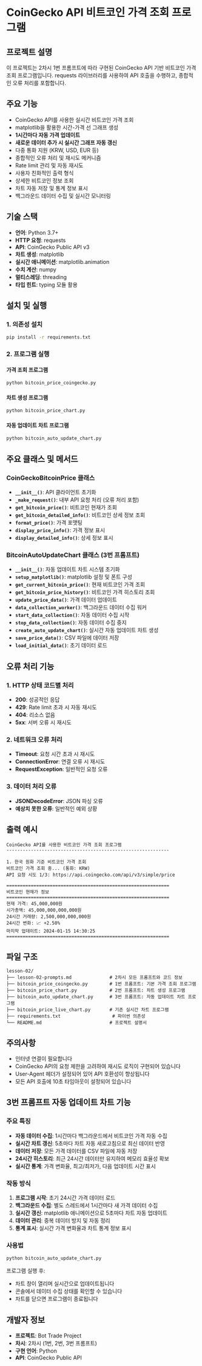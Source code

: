 # CoinGecko API 비트코인 가격 조회 프로그램

## 프로젝트 설명
이 프로젝트는 2차시 1번 프롬프트에 따라 구현된 CoinGecko API 기반 비트코인 가격 조회 프로그램입니다.
requests 라이브러리를 사용하여 API 호출을 수행하고, 종합적인 오류 처리를 포함합니다.

## 주요 기능
- CoinGecko API를 사용한 실시간 비트코인 가격 조회
- matplotlib을 활용한 시간-가격 선 그래프 생성
- **1시간마다 자동 가격 업데이트**
- **새로운 데이터 추가 시 실시간 그래프 자동 갱신**
- 다중 통화 지원 (KRW, USD, EUR 등)
- 종합적인 오류 처리 및 재시도 메커니즘
- Rate limit 관리 및 자동 재시도
- 사용자 친화적인 출력 형식
- 상세한 비트코인 정보 조회
- 차트 자동 저장 및 통계 정보 표시
- 백그라운드 데이터 수집 및 실시간 모니터링

## 기술 스택
- **언어**: Python 3.7+
- **HTTP 요청**: requests
- **API**: CoinGecko Public API v3
- **차트 생성**: matplotlib
- **실시간 애니메이션**: matplotlib.animation
- **수치 계산**: numpy
- **멀티스레딩**: threading
- **타입 힌트**: typing 모듈 활용

## 설치 및 실행

### 1. 의존성 설치
```bash
pip install -r requirements.txt
```

### 2. 프로그램 실행

#### 가격 조회 프로그램
```bash
python bitcoin_price_coingecko.py
```

#### 차트 생성 프로그램
```bash
python bitcoin_price_chart.py
```

#### 자동 업데이트 차트 프로그램
```bash
python bitcoin_auto_update_chart.py
```

## 주요 클래스 및 메서드

### CoinGeckoBitcoinPrice 클래스
- **`__init__()`**: API 클라이언트 초기화
- **`_make_request()`**: 내부 API 요청 처리 (오류 처리 포함)
- **`get_bitcoin_price()`**: 비트코인 현재가 조회
- **`get_bitcoin_detailed_info()`**: 비트코인 상세 정보 조회
- **`format_price()`**: 가격 포맷팅
- **`display_price_info()`**: 가격 정보 표시
- **`display_detailed_info()`**: 상세 정보 표시

### BitcoinAutoUpdateChart 클래스 (3번 프롬프트)
- **`__init__()`**: 자동 업데이트 차트 시스템 초기화
- **`setup_matplotlib()`**: matplotlib 설정 및 폰트 구성
- **`get_current_bitcoin_price()`**: 현재 비트코인 가격 조회
- **`get_bitcoin_price_history()`**: 비트코인 가격 히스토리 조회
- **`update_price_data()`**: 가격 데이터 업데이트
- **`data_collection_worker()`**: 백그라운드 데이터 수집 워커
- **`start_data_collection()`**: 자동 데이터 수집 시작
- **`stop_data_collection()`**: 자동 데이터 수집 중지
- **`create_auto_update_chart()`**: 실시간 자동 업데이트 차트 생성
- **`save_price_data()`**: CSV 파일에 데이터 저장
- **`load_initial_data()`**: 초기 데이터 로드

## 오류 처리 기능

### 1. HTTP 상태 코드별 처리
- **200**: 성공적인 응답
- **429**: Rate limit 초과 시 자동 재시도
- **404**: 리소스 없음
- **5xx**: 서버 오류 시 재시도

### 2. 네트워크 오류 처리
- **Timeout**: 요청 시간 초과 시 재시도
- **ConnectionError**: 연결 오류 시 재시도
- **RequestException**: 일반적인 요청 오류

### 3. 데이터 처리 오류
- **JSONDecodeError**: JSON 파싱 오류
- **예상치 못한 오류**: 일반적인 예외 상황

## 출력 예시

```
CoinGecko API를 사용한 비트코인 가격 조회 프로그램
------------------------------------------------------------

1. 한국 원화 기준 비트코인 가격 조회
비트코인 가격 조회 중... (통화: KRW)
API 요청 시도 1/3: https://api.coingecko.com/api/v3/simple/price

============================================================
비트코인 현재가 정보
============================================================
현재 가격: 45,000,000원
시가총액: 45,000,000,000,000원
24시간 거래량: 2,500,000,000,000원
24시간 변화: 📈 +2.50%
마지막 업데이트: 2024-01-15 14:30:25
============================================================
```

## 파일 구조
```
lesson-02/
├── lesson-02-prompts.md              # 2차시 모든 프롬프트와 코드 정보
├── bitcoin_price_coingecko.py        # 1번 프롬프트: 기본 가격 조회 프로그램
├── bitcoin_price_chart.py            # 2번 프롬프트: 차트 생성 프로그램
├── bitcoin_auto_update_chart.py      # 3번 프롬프트: 자동 업데이트 차트 프로그램
├── bitcoin_price_live_chart.py       # 기존 실시간 차트 프로그램
├── requirements.txt                   # 파이썬 의존성
└── README.md                         # 프로젝트 설명서
```

## 주의사항
- 인터넷 연결이 필요합니다
- CoinGecko API의 요청 제한을 고려하여 재시도 로직이 구현되어 있습니다
- User-Agent 헤더가 설정되어 있어 API 호환성이 향상됩니다
- 모든 API 호출에 10초 타임아웃이 설정되어 있습니다

## 3번 프롬프트 자동 업데이트 차트 기능

### 주요 특징
- **자동 데이터 수집**: 1시간마다 백그라운드에서 비트코인 가격 자동 수집
- **실시간 차트 갱신**: 5초마다 차트 자동 새로고침으로 최신 데이터 반영
- **데이터 저장**: 모든 가격 데이터를 CSV 파일에 자동 저장
- **24시간 히스토리**: 최근 24시간 데이터만 유지하여 메모리 효율성 확보
- **실시간 통계**: 가격 변화율, 최고/최저가, 다음 업데이트 시간 표시

### 작동 방식
1. **프로그램 시작**: 초기 24시간 가격 데이터 로드
2. **백그라운드 수집**: 별도 스레드에서 1시간마다 새 가격 데이터 수집
3. **실시간 갱신**: matplotlib 애니메이션으로 5초마다 차트 자동 업데이트
4. **데이터 관리**: 중복 데이터 방지 및 자동 정리
5. **통계 표시**: 실시간 가격 변화율과 차트 통계 정보 표시

### 사용법
```bash
python bitcoin_auto_update_chart.py
```

프로그램 실행 후:
- 차트 창이 열리며 실시간으로 업데이트됩니다
- 콘솔에서 데이터 수집 상태를 확인할 수 있습니다
- 차트를 닫으면 프로그램이 종료됩니다

## 개발자 정보
- **프로젝트**: Bot Trade Project
- **차시**: 2차시 (1번, 2번, 3번 프롬프트)
- **구현 언어**: Python
- **API**: CoinGecko Public API
